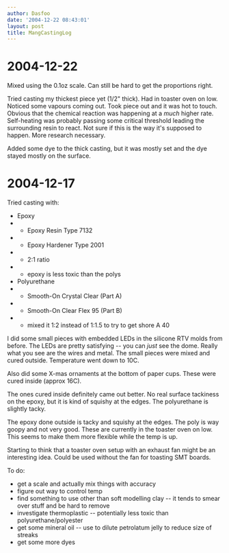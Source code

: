 ```yaml
---
author: Dasfoo
date: '2004-12-22 08:43:01'
layout: post
title: MangCastingLog
---
```


# 2004-12-22

Mixed using the 0.1oz scale.  Can still be hard to get the proportions right.

Tried casting my thickest piece yet (1/2" thick).  Had in toaster oven on low.  Noticed some vapours coming out.  Took piece out and it was hot to touch.  Obvious that the chemical reaction was happening at a *much* higher rate.  Self-heating was probably passing some critical threshold leading the surrounding resin to react.  Not sure if this is the way it's supposed to happen.  More research necessary.

Added some dye to the thick casting, but it was mostly set and the dye stayed mostly on the surface.

# 2004-12-17

Tried casting with:

* Epoxy
* * Epoxy Resin Type 7132
* * Epoxy Hardener Type 2001
* * 2:1 ratio
* * epoxy is less toxic than the polys
* Polyurethane
* * Smooth-On Crystal Clear (Part A)
* * Smooth-On Clear Flex 95 (Part B)
* * mixed it 1:2 instead of 1:1.5 to try to get shore A 40

I did some small pieces with embedded LEDs in the silicone RTV molds from before.  The LEDs are pretty satisfying -- you can *just* see the dome.  Really what you see are the wires and metal.  The small pieces were mixed and cured outside.  Temperature went down to 10C.

Also did some X-mas ornaments at the bottom of paper cups.  These were cured inside (approx 16C).

The ones cured inside definitely came out better.  No real surface tackiness on the epoxy, but it is kind of squishy at the edges.  The polyurethane is slightly tacky.

The epoxy done outside is tacky and squishy at the edges. The poly is way goopy and not very good.  These are currently in the toaster oven on low.  This seems to make them more flexible while the temp is up.

Starting to think that a toaster oven setup with an exhaust fan might be an interesting idea.  Could be used without the fan for toasting SMT boards.

To do:

* get a scale and actually mix things with accuracy
* figure out way to control temp
* find something to use other than soft modelling clay -- it tends to smear over stuff and be hard to remove
* investigate thermoplastic -- potentially less toxic than polyurethane/polyester
* get some mineral oil -- use to dilute petrolatum jelly to reduce size of streaks
* get some more dyes
